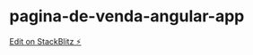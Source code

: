 # pagina-de-venda-angular-app

[Edit on StackBlitz ⚡️](https://stackblitz.com/edit/stackblitz-starters-bi5xqc)
